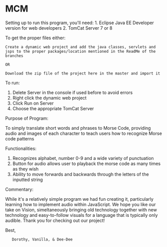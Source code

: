 # MCM
Setting up to run this program, you'll need:
    1.  Eclipse Java EE Developer version for web developers
    2.  TomCat Server 7 or 8
    
To get the proper files either:

    Create a dynamic web project and add the java classes, servlets and jsps to the proper packages/location mentioned in the ReadMe of the branches 
   
    OR 
    
    Download the zip file of the project here in the master and import it
    
To run:

  1.    Delete Server in the console if used before to avoid errors
  2.    Right click the dynamic web project
  3.    Click Run on Server
  4.    Choose the appropriate TomCat Server
  
Purpose of Program:

  To simply translate short words and phrases to Morse Code, providing audio and images of each character to teach users how to recognize Morse code patterns
  
Functionalities:
  1.    Recognizes alphabet, number 0-9 and a wide variety of punctuation
  2.    Button for audio allows user to playback the morse code as many times as they wish
  3.    Ability to move forwards and backwards through the letters of the inputted string
  
Commentary: 

   While it's a relatively simple program we had fun creating it, particularly learning how to implement audio within JavaScript. We hope    you like our take on Vision, simeltaneously bringing old technology together with new technology and easy-to-follow visuals for a          language that is typically only audible. Thank you for checking out our project!
  
  Best, 
  
       Dorothy, Vanilla, & Dee-Dee
  
  
